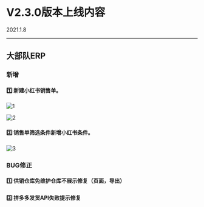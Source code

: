 # V2.3.0版本上线内容

2021.1.8

------

## 大部队ERP

### 新增

#### 1️⃣  新建小红书销售单。

![1](D:\工作软件\Typora\发版图片\2.3.0发版\1.png)

![2](D:\工作软件\Typora\发版图片\2.3.0发版\2.png)

#### 2️⃣  销售单筛选条件新增小红书条件。

![3](D:\工作软件\Typora\发版图片\2.3.0发版\3.png)







### BUG修正

#### 1️⃣  供销仓库免维护仓库不展示修复（页面，导出）

#### 2️⃣  拼多多发货API失败提示修复



